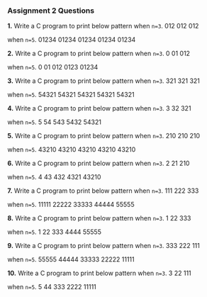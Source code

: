 ### Assignment 2 Questions

**1.** Write a C program to print below pattern
when `n=3`.
012
012
012

when `n=5`.
01234
01234
01234
01234
01234

**2.** Write a C program to print below pattern
when `n=3`.
0
01
012

when `n=5`.
0
01
012
0123
01234

**3.** Write a C program to print below pattern
when `n=3`.
321
321
321

when `n=5`.
54321
54321
54321
54321
54321

**4.** Write a C program to print below pattern
when `n=3`.
3
32
321

when `n=5`.
5
54
543
5432
54321

**5.** Write a C program to print below pattern
when `n=3`.
210
210
210

when `n=5`.
43210
43210
43210
43210
43210

**6.** Write a C program to print below pattern
when `n=3`.
2
21
210

when `n=5`.
4
43
432
4321
43210

**7.** Write a C program to print below pattern
when `n=3`.
111
222
333

when `n=5`.
11111
22222
33333
44444
55555

**8.** Write a C program to print below pattern
when `n=3`.
1
22
333

when `n=5`.
1
22
333
4444
55555

**9.** Write a C program to print below pattern
when `n=3`.
333
222
111

when `n=5`.
55555
44444
33333
22222
11111

**10.** Write a C program to print below pattern
when `n=3`.
3
22
111

when `n=5`.
5
44
333
2222
11111
